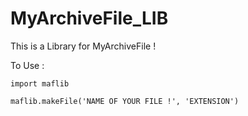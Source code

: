 # MyArchiveFile_LIB
This is a Library for MyArchiveFile !

To Use :

`import maflib`

`maflib.makeFile('NAME OF YOUR FILE !', 'EXTENSION')`
